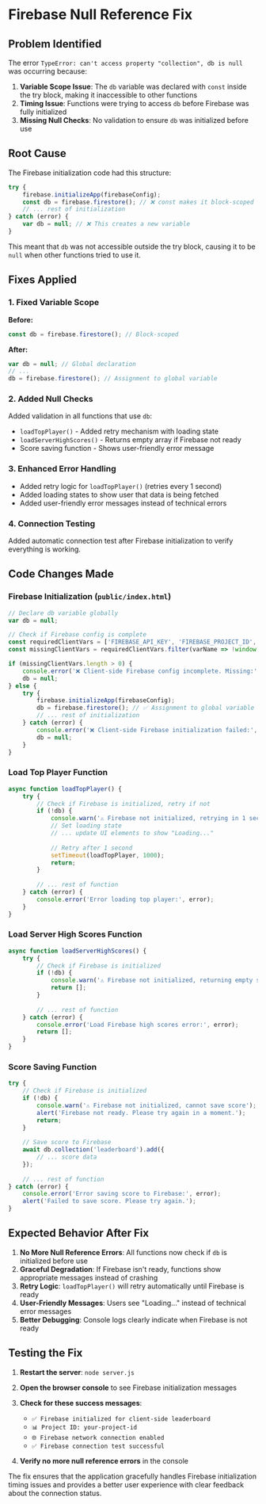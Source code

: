 # Firebase Null Reference Fix

## Problem Identified
The error `TypeError: can't access property "collection", db is null` was occurring because:

1. **Variable Scope Issue**: The `db` variable was declared with `const` inside the try block, making it inaccessible to other functions
2. **Timing Issue**: Functions were trying to access `db` before Firebase was fully initialized
3. **Missing Null Checks**: No validation to ensure `db` was initialized before use

## Root Cause
The Firebase initialization code had this structure:
```javascript
try {
    firebase.initializeApp(firebaseConfig);
    const db = firebase.firestore(); // ❌ const makes it block-scoped
    // ... rest of initialization
} catch (error) {
    var db = null; // ❌ This creates a new variable
}
```

This meant that `db` was not accessible outside the try block, causing it to be `null` when other functions tried to use it.

## Fixes Applied

### 1. Fixed Variable Scope
**Before:**
```javascript
const db = firebase.firestore(); // Block-scoped
```

**After:**
```javascript
var db = null; // Global declaration
// ...
db = firebase.firestore(); // Assignment to global variable
```

### 2. Added Null Checks
Added validation in all functions that use `db`:

- `loadTopPlayer()` - Added retry mechanism with loading state
- `loadServerHighScores()` - Returns empty array if Firebase not ready
- Score saving function - Shows user-friendly error message

### 3. Enhanced Error Handling
- Added retry logic for `loadTopPlayer()` (retries every 1 second)
- Added loading states to show user that data is being fetched
- Added user-friendly error messages instead of technical errors

### 4. Connection Testing
Added automatic connection test after Firebase initialization to verify everything is working.

## Code Changes Made

### Firebase Initialization (`public/index.html`)
```javascript
// Declare db variable globally
var db = null;

// Check if Firebase config is complete
const requiredClientVars = ['FIREBASE_API_KEY', 'FIREBASE_PROJECT_ID', 'FIREBASE_AUTH_DOMAIN'];
const missingClientVars = requiredClientVars.filter(varName => !window[varName]);

if (missingClientVars.length > 0) {
    console.error('❌ Client-side Firebase config incomplete. Missing:', missingClientVars.join(', '));
    db = null;
} else {
    try {
        firebase.initializeApp(firebaseConfig);
        db = firebase.firestore(); // ✅ Assignment to global variable
        // ... rest of initialization
    } catch (error) {
        console.error('❌ Client-side Firebase initialization failed:', error.message);
        db = null;
    }
}
```

### Load Top Player Function
```javascript
async function loadTopPlayer() {
    try {
        // Check if Firebase is initialized, retry if not
        if (!db) {
            console.warn('⚠️ Firebase not initialized, retrying in 1 second...');
            // Set loading state
            // ... update UI elements to show "Loading..."
            
            // Retry after 1 second
            setTimeout(loadTopPlayer, 1000);
            return;
        }
        
        // ... rest of function
    } catch (error) {
        console.error('Error loading top player:', error);
    }
}
```

### Load Server High Scores Function
```javascript
async function loadServerHighScores() {
    try {
        // Check if Firebase is initialized
        if (!db) {
            console.warn('⚠️ Firebase not initialized, returning empty scores');
            return [];
        }
        
        // ... rest of function
    } catch (error) {
        console.error('Load Firebase high scores error:', error);
        return [];
    }
}
```

### Score Saving Function
```javascript
try {
    // Check if Firebase is initialized
    if (!db) {
        console.warn('⚠️ Firebase not initialized, cannot save score');
        alert('Firebase not ready. Please try again in a moment.');
        return;
    }
    
    // Save score to Firebase
    await db.collection('leaderboard').add({
        // ... score data
    });
    
    // ... rest of function
} catch (error) {
    console.error('Error saving score to Firebase:', error);
    alert('Failed to save score. Please try again.');
}
```

## Expected Behavior After Fix

1. **No More Null Reference Errors**: All functions now check if `db` is initialized before use
2. **Graceful Degradation**: If Firebase isn't ready, functions show appropriate messages instead of crashing
3. **Retry Logic**: `loadTopPlayer()` will retry automatically until Firebase is ready
4. **User-Friendly Messages**: Users see "Loading..." instead of technical error messages
5. **Better Debugging**: Console logs clearly indicate when Firebase is not ready

## Testing the Fix

1. **Restart the server**: `node server.js`
2. **Open the browser console** to see Firebase initialization messages
3. **Check for these success messages**:
   - `✅ Firebase initialized for client-side leaderboard`
   - `📊 Project ID: your-project-id`
   - `🌐 Firebase network connection enabled`
   - `✅ Firebase connection test successful`

4. **Verify no more null reference errors** in the console

The fix ensures that the application gracefully handles Firebase initialization timing issues and provides a better user experience with clear feedback about the connection status. 